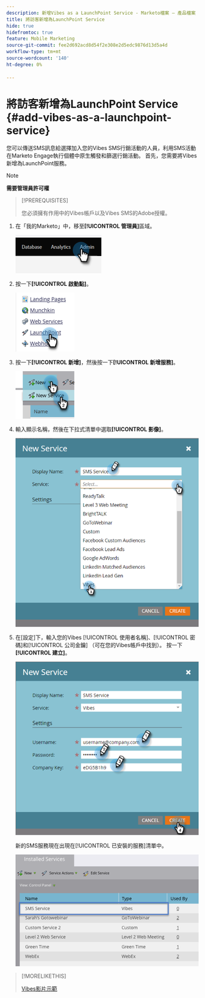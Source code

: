 ```yaml
---
description: 新增Vibes as a LaunchPoint Service - Marketo檔案 — 產品檔案
title: 將訪客新增為LaunchPoint Service
hide: true
hidefromtoc: true
feature: Mobile Marketing
source-git-commit: fee2d692acd8d54f2e308e2d5edc9876d13d5a4d
workflow-type: tm+mt
source-wordcount: '140'
ht-degree: 0%

---
```


# 將訪客新增為LaunchPoint Service {#add-vibes-as-a-launchpoint-service}

您可以傳送SMS訊息給選擇加入您的Vibes SMS行銷活動的人員，利用SMS活動在Marketo Engage執行個體中原生觸發和篩選行銷活動。 首先，您需要將Vibes新增為LaunchPoint服務。

>[!NOTE]
>
>**需要管理員許可權**

>[!PREREQUISITES]
>
>您必須擁有作用中的Vibes帳戶以及Vibes SMS的Adobe授權。

1. 在「我的Marketo」中，移至&#x200B;**[!UICONTROL 管理員]**&#x200B;區域。

   ![](assets/add-vibes-as-a-launchpoint-service-1.png)

1. 按一下&#x200B;**[!UICONTROL 啟動點]**。

   ![](assets/add-vibes-as-a-launchpoint-service-2.png)

1. 按一下&#x200B;**[!UICONTROL 新增]**，然後按一下&#x200B;**[!UICONTROL 新增服務]**。

   ![](assets/add-vibes-as-a-launchpoint-service-3.png)

1. 輸入顯示名稱，然後在下拉式清單中選取&#x200B;**[!UICONTROL 影像]**。

   ![](assets/add-vibes-as-a-launchpoint-service-4.png)

1. 在[設定]下，輸入您的Vibes [!UICONTROL 使用者名稱]、[!UICONTROL 密碼]和[!UICONTROL 公司金鑰] （可在您的Vibes帳戶中找到）。 按一下&#x200B;**[!UICONTROL 建立]**。

   ![](assets/add-vibes-as-a-launchpoint-service-5.png)

   新的SMS服務現在出現在[!UICONTROL 已安裝的服務]清單中。

   ![](assets/add-vibes-as-a-launchpoint-service-6.png)

>[!MORELIKETHIS]
>
>[Vibes影片示範](https://vimeo.com/215233767/1ed136adbc)
